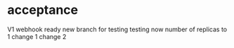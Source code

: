 # acceptance
V1
webhook ready 
new branch for testing
testing now
number of replicas to 1
change 1
change 2
